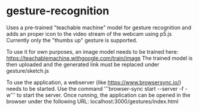 # gesture-recognition
Uses a pre-trained "teachable machine" model for gesture recognition and adds an proper icon to the video stream of the webcam using p5.js 
Currently only the "thumbs up" gesture is supported.

To use it for own purposes, an image model needs to be trained here: https://teachablemachine.withgoogle.com/train/image
The trained model is then uploaded and the generated link must be replaced under gesture/sketch.js

To use the application, a webserver (like https://www.browsersync.io/) needs to be started.
Use the command '''browser-sync start --server -f -w''' to start the server.
Once running, the application can be opened in the browser under the following URL: localhost:3000/gestures/index.html

